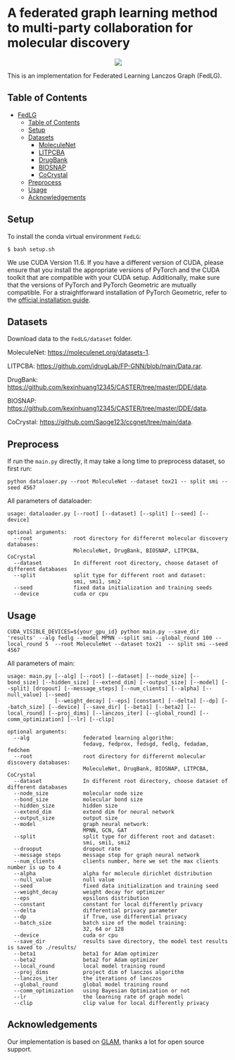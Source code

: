 # A federated graph learning method to multi-party collaboration for molecular discovery
<p align="center">
  <img src="img/Fig. 1.png" /> 
</p>
This is an implementation for Federated Learning Lanczos Graph (FedLG).



## Table of Contents

- [FedLG](#fedlg)
  - [Table of Contents](#table-of-contents)
  - [Setup](#setup)
  - [Datasets](#datasets)
    - [MoleculeNet](#moleculenet)
    - [LITPCBA](#litpcba)
    - [DrugBank](#drugbank)
    - [BIOSNAP](#biosnap)
    - [CoCrystal](#cocrystal)
  - [Preprocess](#preprocess)
  - [Usage](#usage)
  - [Acknowledgements](#acknowledgements)


## Setup

To install the conda virtual environment `FedLG`:
```shell script
$ bash setup.sh
```
We use CUDA Version 11.6. If you have a different version of CUDA, please ensure that you install the appropriate versions of PyTorch and the CUDA toolkit that are compatible with your CUDA setup. Additionally, make sure that the versions of PyTorch and PyTorch Geometric are mutually compatible. For a straightforward installation of PyTorch Geometric, refer to the [official installation guide](https://pytorch-geometric.readthedocs.io/en/latest/notes/installation.html#).

## Datasets
Download data to the `FedLG/dataset` folder.

MoleculeNet: https://moleculenet.org/datasets-1.

LITPCBA: https://github.com/idrugLab/FP-GNN/blob/main/Data.rar.

DrugBank: https://github.com/kexinhuang12345/CASTER/tree/master/DDE/data.

BIOSNAP: https://github.com/kexinhuang12345/CASTER/tree/master/DDE/data.

CoCrystal: https://github.com/Saoge123/ccgnet/tree/main/data.

## Preprocess
If run the `main.py` directly, it may take a long time to preprocess dataset, so first run:
```shell script
python dataloaer.py --root MoleculeNet --dataset tox21 -- split smi --seed 4567
```
All parameters of dataloader:
```
usage: dataloader.py [--root] [--dataset] [--split] [--seed] [--device]

optional arguments:
  --root             root directory for differernt molecular discovery databases: 
                     MoleculeNet, DrugBank, BIOSNAP, LITPCBA, CoCrystal
  --dataset          In different root directory, choose dataset of different databases
  --split            split type for different root and dataset:
                     smi, smi1, smi2
  --seed             fixed data initialization and training seeds
  --device           cuda or cpu
```

## Usage
```shell script
CUDA_VISIBLE_DEVICES=${your_gpu_id} python main.py --save_dir 'results' --alg fedlg --model MPNN --split smi --global_round 100 --local_round 5  --root MoleculeNet --dataset tox21  -- split smi --seed 4567 
```
All parameters of main:
```
usage: main.py [--alg] [--root] [--dataset] [--node_size] [--bond_size] [--hidden_size] [--extend_dim] [--output_size] [--model] [--split] [dropout] [--message_steps] [--num_clients] [--alpha] [--null_value] [--seed] 
               [--weight_decay] [--eps] [constant] [--delta] [--dp] [--batch_size] [--device] [--save_dir] [--beta1] [--beta2] [--local_round] [--proj_dims] [--lanczos_iter] [--global_round] [--comm_optimization] [--lr] [--clip]

optional arguments:
  --alg                 federated learning algorithm:
                        fedavg, fedprox, fedsgd, fedlg, fedadam, fedchem
  --root                root directory for differernt molecular discovery databases: 
                        MoleculeNet, DrugBank, BIOSNAP, LITPCBA, CoCrystal
  --dataset             In different root directory, choose dataset of different databases
  --node_size           molecular node size
  --bond_size           molecular bond size
  --hidden_size         hidden size
  --extend_dim          extend dim for neural network
  --output_size         output size
  --model               graph neural network:
                        MPNN, GCN, GAT
  --split               split type for different root and dataset:
                        smi, smi1, smi2
  --drooput             dropout rate
  --message steps       message step for graph neural network
  --num_clients         clients number, here we set the max clients number is up to 4
  --alpha               alpha for molecule dirichlet distribution
  --null_value          null value         
  --seed                fixed data initialization and training seed
  --weight_decay        weight decay for optimizer
  --eps                 epsilons distribution
  --constant            constant for local differently privacy
  --delta               differential privacy parameter
  --dp                  if True, use differential privacy
  --batch_size          batch size of the model training:
                        32, 64 or 128  
  --device              cuda or cpu
  --save_dir            results save directory, the model test results is saved to ./results/
  --beta1               beta1 for Adam optimizer
  --beta2               beta2 for Adam optimizer
  --local_round         local model training round
  --proj_dims           project dim of lanczos algorithm
  --lanczos_iter        the iterations of lanczos
  --global_round        global model training round
  --comm_optimization   using Bayesian Optimization or not
  --lr                  the learning rate of graph model
  --clip                clip value for local differently privacy
```

## Acknowledgements
Our implementation is based on [GLAM](https://github.com/yvquanli/GLAM), thanks a lot for open source support.
